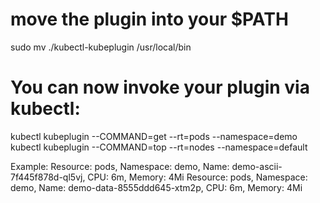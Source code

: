 # move the plugin into your $PATH
sudo mv ./kubectl-kubeplugin /usr/local/bin

# You can now invoke your plugin via kubectl:
kubectl kubeplugin --COMMAND=get --rt=pods --namespace=demo
kubectl kubeplugin --COMMAND=top --rt=nodes --namespace=default


Example:
Resource: pods, Namespace: demo, Name: demo-ascii-7f445f878d-ql5vj, CPU: 6m, Memory: 4Mi
Resource: pods, Namespace: demo, Name: demo-data-8555ddd645-xtm2p, CPU: 6m, Memory: 4Mi
